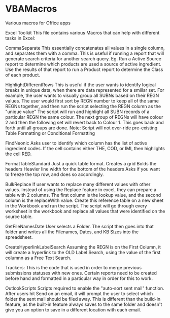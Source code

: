 # VBAMacros
Various macros for Office apps

Excel Toolkit
  This file contains various Macros that can help with different tasks in Excel:
  
   CommaSeparate
      This essentially concatenates all values in a single column, and separates them with a comma. 
      This is useful if running a report that will generate search criteria for another search query.
      Eg.
        Run a Active Source report to determine which products are used a source of active ingredient.  
        Use the results of that report to run a Product report to determine the Class of each product.  
    
   HighlightDifferentRows
      This is useful if the user wants to identify logical breaks in unique data, when there are data represented for a smiilar set. 
      For example, the user wants to visually group all SUBNs based on their REGN values. The user would first sort by REGN number to 
      keep all of the same REGNs together, and then run the script selecting the REGN column as the "unique value"
      The script will run and highlight all SUBN records of a particular REGN the same colour. The next group of REGNs will have colour 2 and then 
      the following set will revert back to Colour 1. This goes back and forth until all groups are done. 
      Note: Script will not over-ride pre-existing Table Formatting or Conditional Formatting
    
   FindNeonic
      Asks user to identify which column has the list of active ingredient codes.
      If the cell contains either THE, COD, or IMI, then highlights the cell RED.
    
   FormatTableStandard
      Just a quick table format. 
        Creates a grid
        Bolds the headers
        Heavier line width for the bottom of the headers
        Asks if you want to freeze the top row, and does so accordingly.
    
   BulkReplace
      If user wants to replace many different values with other values. Instead of using the Replace feature in excel, they can prepare a table with 2 columns.
      The first column is the lookup value, and the second column is the replaceWith value. 
      Create this reference table on a new sheet in the Workbook and run the script.
      The script will go through every worksheet in the workbook and replace all values that were identified on the source table. 
    
   GetFileNamesDate
      User selects a Folder. The script then goes into that folder and writes all the Filenames, Dates, and KB Sizes into the spreadsheet.
    
   CreateHyperlinkLabelSearch
      Assuming the REGN is on the First Column, it will create a hyperlink to the OLD Label Search, using the value of the first columnn as a Free Text Search.
      
Trackers:
  This is the code that is used in order to merge previous submissions statuses with new ones. Certain reports need to be created before hand and formatted in a particular
  way in order for this to work.
  
OutlookScripts
  Scripts required to enable the "auto-sort sent mail" function.
  After users hit Send on an email, it will prompt the user to select which folder the sent mail should be filed away. 
  This is different than the build-in feature, as the built-in feature always saves to the same folder and doesn't give you an option to save in a different
  location with each email. 
